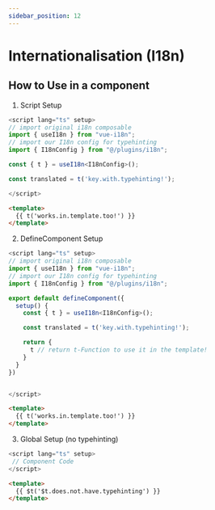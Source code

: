 ```yaml
---
sidebar_position: 12
---
```

# Internationalisation (I18n)

## How to Use in a component

1. Script Setup

```ts
<script lang="ts" setup>
// import original i18n composable 
import { useI18n } from "vue-i18n";
// import our I18n config for typehinting
import { I18nConfig } from "@/plugins/i18n";

const { t } = useI18n<I18nConfig>();

const translated = t('key.with.typehinting!');

</script>

```

```html
<template>
  {{ t('works.in.template.too!') }}
</template>

```


2. DefineComponent Setup

```ts
<script lang="ts" setup>
// import original i18n composable 
import { useI18n } from "vue-i18n";
// import our I18n config for typehinting
import { I18nConfig } from "@/plugins/i18n";

export default defineComponent({
  setup() {
    const { t } = useI18n<I18nConfig>();

    const translated = t('key.with.typehinting!');

    return {
      t // return t-Function to use it in the template!
    }
  }
})


</script>
```

```html
<template>
  {{ t('works.in.template.too!') }}
</template>

```

3. Global Setup (no typehinting)

```ts
<script lang="ts" setup>
 // Component Code
</script>
```

```html
<template>
  {{ $t('$t.does.not.have.typehinting') }}
</template>

```

